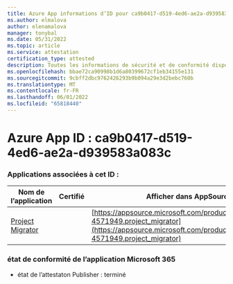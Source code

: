 ```yaml
---
title: Azure App informations d’ID pour ca9b0417-d519-4ed6-ae2a-d939583a083c
ms.author: elmalova
author: elenamalova
manager: tonybal
ms.date: 05/31/2022
ms.topic: article
ms.service: attestation
certification_type: attested
description: Toutes les informations de sécurité et de conformité disponibles pour ca9b0417-d519-4ed6-ae2a-d939583a083c.
ms.openlocfilehash: bbae72ca90998b1d6a80399672cf1eb34155e131
ms.sourcegitcommit: 9cbff2dbc9762426293b9b094a29e3d2bebc760b
ms.translationtype: MT
ms.contentlocale: fr-FR
ms.lasthandoff: 06/01/2022
ms.locfileid: "65818440"
---
```

# <a name="azure-app-id-ca9b0417-d519-4ed6-ae2a-d939583a083c"></a>Azure App ID : ca9b0417-d519-4ed6-ae2a-d939583a083c


### <a name="apps-associated-with-this-id"></a>Applications associées à cet ID :
| **Nom de l’application** | **Certifié** | **Afficher dans AppSource** |
|--------------|---------------|-----------------------|
| [Project Migrator](../forward/fluentpro-4571949.project_migrator.md) |  | [https://appsource.microsoft.com/product/office/fluentpro-4571949.project_migrator](https://appsource.microsoft.com/product/office/fluentpro-4571949.project_migrator) |

### <a name="microsoft-365-app-compliance-status"></a>état de conformité de l’application Microsoft 365
- état de l’attestaton Publisher : terminé
